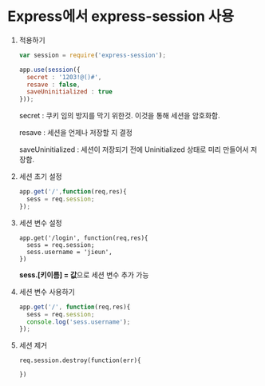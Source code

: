 

# Express에서 express-session 사용

1. 적용하기

   ```js
   var session = require('express-session');

   app.use(session({
     secret : '1203!@()#',
     resave : false,
     saveUninitialized : true
   }));
   ```

   secret : 쿠키 임의 방지를 막기 위한것. 이것을 통해 세션을 암호화함.

   resave : 세션을 언제나 저장할 지 결정

   saveUninitialized : 세션이 저장되기 전에 Uninitialized 상태로 미리 만들어서 저장함.

2. 세션 초기 설정

   ```js
   app.get('/',function(req,res){
     sess = req.session;
   });
   ```

3. 세션 변수 설정

   ```Js
   app.get('/login', function(req,res){
     sess = req.session;
     sess.username = 'jieun',
   })
   ```

   **sess.[키이름]  =  값**으로 세션 변수 추가 가능

4. 세션 변수 사용하기

   ```js
   app.get('/', function(req,res){
     sess = req.session;
     console.log('sess.username');
   });
   ```

5. 세션 제거

   ```Js
   req.session.destroy(function(err){
     
   })
   ```

   ​